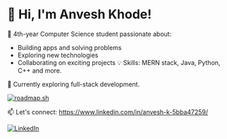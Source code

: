 
<!--
**MrSaltyFish/MrSaltyFish** is a ✨ _special_ ✨ repository because its `README.md` (this file) appears on your GitHub profile.
## Hi there 👋
Here are some ideas to get you started:

- 🔭 I’m currently working on ...
- 🌱 I’m currently learning ...
- 👯 I’m looking to collaborate on ...
- 🤔 I’m looking for help with ...
- 💬 Ask me about ...
- 📫 How to reach me: ...
- 😄 Pronouns: ...
- ⚡ Fun fact: ...
-->
# 👋 Hi, I'm Anvesh Khode!
🚀 4th-year Computer Science student passionate about:
- Building apps and solving problems
- Exploring new technologies
- Collaborating on exciting projects
💡 Skills: MERN stack, Java, Python, C++ and more.

🌱 Currently exploring full-stack development.

[![roadmap.sh](https://roadmap.sh/card/tall/671bbaee768f9ccdb08b633b?variant=dark&roadmaps=cpp%2Cdatastructures-and-algorithms%2Cfrontend%2Cjavascript)](https://roadmap.sh)

📫 Let's connect: https://www.linkedin.com/in/anvesh-k-5bba47259/

[![LinkedIn](https://img.shields.io/badge/LinkedIn-Connect-blue?style=for-the-badge&logo=linkedin)](https://www.linkedin.com/in/anvesh-khode/)
<!-- ![Top Langs](https://github-readme-stats.vercel.app/api/top-langs/?username=MrSaltyFish&hide=jupyter%20notebook&layout=compact&theme=radical) -->

<!-- [![MrSaltyFish's GitHub stats](https://github-readme-stats.vercel.app/api?username=MrSaltyFish)](https://github.com/MrSaltyFish/github-readme-stats) -->

